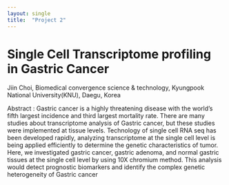 ```yaml
---
layout: single
title:  "Project 2"
---
```


# Single Cell Transcriptome profiling in Gastric Cancer
Jiin Choi, Biomedical convergence science & technology, Kyungpook National University(KNU), Daegu, Korea

Abstract : Gastric cancer is a highly threatening disease with the world’s fifth largest incidence and third largest mortality rate.
There are many studies about transcriptome analysis of Gastric cancer, but these studies were implemented at tissue levels. Technology 
of single cell RNA seq has been developed rapidly, analyzing transcriptome at the single cell level is being applied efficiently to 
determine the genetic characteristics of tumor. Here, we investigated gastric cancer, gastric adenoma, and normal gastric tissues at 
the single cell level by using 10X chromium method. This analysis would detect prognostic biomarkers and identify the complex genetic
heterogeneity of Gastric cancer
